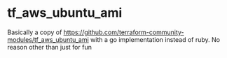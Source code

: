 # tf_aws_ubuntu_ami
Basically a copy of https://github.com/terraform-community-modules/tf_aws_ubuntu_ami with a go implementation instead of ruby. No reason other than just for fun

